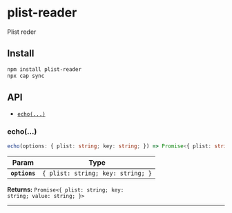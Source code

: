 # plist-reader

Plist reder

## Install

```bash
npm install plist-reader
npx cap sync
```

## API

<docgen-index>

* [`echo(...)`](#echo)

</docgen-index>

<docgen-api>
<!--Update the source file JSDoc comments and rerun docgen to update the docs below-->

### echo(...)

```typescript
echo(options: { plist: string; key: string; }) => Promise<{ plist: string; key: string; value: string; }>
```

| Param         | Type                                         |
| ------------- | -------------------------------------------- |
| **`options`** | <code>{ plist: string; key: string; }</code> |

**Returns:** <code>Promise&lt;{ plist: string; key: string; value: string; }&gt;</code>

--------------------

</docgen-api>
